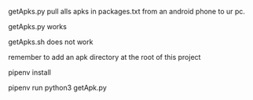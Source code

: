 getApks.py pull alls apks in packages.txt from an android phone to ur pc.

getApks.py works

getApks.sh does not work

remember to add an apk directory at the root of this project

pipenv install

pipenv run python3 getApk.py
